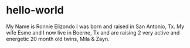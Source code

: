 # hello-world

My Name is Ronnie Elizondo 
I was born and raised in San Antonio, Tx. 
My wife Esme and I now live in Boerne, Tx and are raising 2 very active and energetic 20 month old twins, Mila & Zayn.

